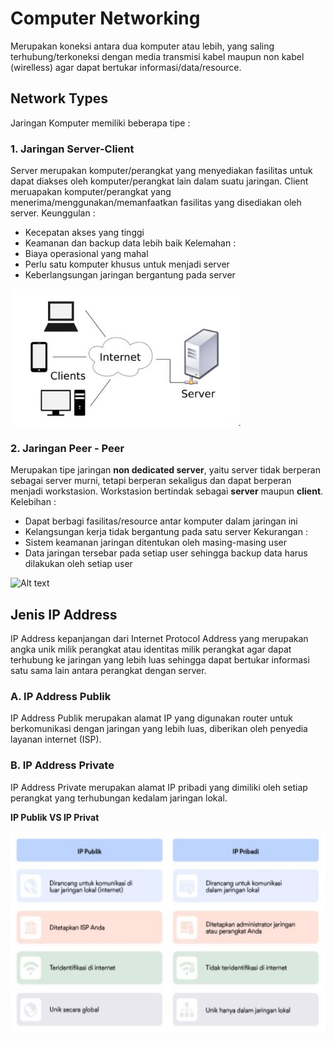 # **Computer Networking**
Merupakan koneksi antara dua komputer atau lebih, yang saling terhubung/terkoneksi dengan media transmisi kabel maupun non kabel (wirelless) agar dapat bertukar informasi/data/resource.

## **Network Types**
Jaringan Komputer memiliki beberapa tipe :
### **1. Jaringan Server-Client**
Server merupakan komputer/perangkat yang menyediakan fasilitas untuk dapat diakses oleh komputer/perangkat lain dalam suatu jaringan.
Client meruapakan komputer/perangkat yang menerima/menggunakan/memanfaatkan fasilitas yang disediakan oleh server.
Keunggulan : 
- Kecepatan akses yang tinggi
- Keamanan dan backup data lebih baik
Kelemahan : 
- Biaya operasional yang mahal
- Perlu satu komputer khusus untuk menjadi server
- Keberlangsungan jaringan bergantung pada server

<img src="../assets/image/1. Client-Server.JPG" alt="Alt text" title="Client - Server" style="display: inline-block; margin: 0 auto; max-width: 300px aligh:center">

### **2. Jaringan Peer - Peer**
Merupakan tipe jaringan **non dedicated server**, yaitu server tidak berperan sebagai server murni, tetapi berperan sekaligus dan dapat berperan menjadi workstasion. Workstasion bertindak sebagai **server** maupun **client**.
Kelebihan : 
- Dapat berbagi fasilitas/resource antar komputer dalam jaringan ini
- Kelangsungan kerja tidak bergantung pada satu server
Kekurangan :
- Sistem keamanan jaringan ditentukan oleh masing-masing user
- Data jaringan tersebar pada setiap user sehingga backup data harus dilakukan oleh setiap user
<img src="../assets/image/2. Peer-Peer.JPG" alt="Alt text" title="Client - Server" style="display: inline-block; margin: 0 auto; max-width: 300px aligh:center">

## **Jenis IP Address**
IP Address kepanjangan dari Internet Protocol Address yang merupakan angka unik milik perangkat atau identitas milik perangkat agar dapat terhubung ke jaringan yang lebih luas sehingga dapat bertukar informasi satu sama lain antara perangkat dengan server.

### **A. IP Address Publik**
IP Address Publik merupakan alamat IP yang digunakan router untuk berkomunikasi dengan jaringan yang lebih luas, diberikan oleh penyedia layanan internet (ISP).

### **B. IP Address Private**
IP Address Private merupakan alamat IP pribadi yang dimiliki oleh setiap perangkat yang terhubungan kedalam jaringan lokal.

**IP Publik VS IP Privat**

<img src="../assets/image/3. IP Publik vs IP Privat.JPG" alt="Alt text" title="Client - Server" style="display: inline-block; margin: 0 auto; max-width: 300px aligh:center" >

